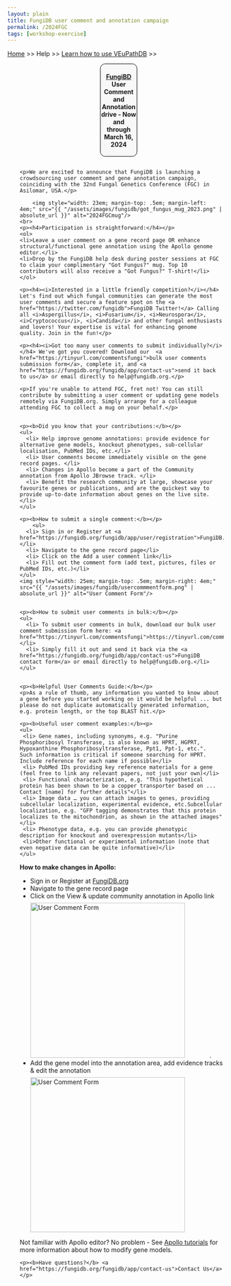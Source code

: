 ```yaml
---
layout: plain
title: FungiDB user comment and annotation campaign
permalink: /2024FGC
tags: [workshop-exercise]
---
```

<style>
  h1 {
    font-size: 2.5em;
  }
  div.contents {
    margin-left: 1em;
    margin-bottom: 3em;
  }
  
  div.workshop {
    margin: 2em 1em;
  }

details summary, details ul {
  margin-top: 1em;
}
details summary {
  font-size: 120%;
  color: #069;
}
details p, details table {
  margin-left: 2em;
}
details table {
  margin-right: 6em;
}

table {
  margin-top: 1em;
  border-collapse: collapse;
}
/*
table, th, td {
  border: 1px solid black;
  padding: 0.5em;
}
*/
tr.break td {
  background-color: #DCDCDC;
}

table.hor-minimalist-a {
  text-align: left;
}
table.hor-minimalist-a th {
  font-size: 110%;
  font-weight: 400;
  color: #039;
  border-bottom: 2px solid #6678b1;
  padding: 0.5em;
  text-align: left;
}
table.hor-minimalist-a tr {
  border-bottom: 1px solid #ddd;
}
table.hor-minimalist-a tr:hover td {
  color: #039; 
}
table.hor-minimalist-a tr.other td {
  background-color: #fafafa;         
}
table.hor-minimalist-a tbody {
  display: table-row-group;
  vertical-align: middle;
  border-color: inherit;
}
table.hor-minimalist-a td {
  color: #669; 
  padding: 0.5em 0.5em 0.5em;
  vertical-align: middle;
}
table.hor-minimalist-a tfoot {
  font-size: 90%;
}
table.hor-minimalist-a tfoot tr {
  border:0;
}
th.time {
  width: 10%;
}
th.event {
  width: 50%;
}
th.author {
  width: 20%;
}
th.recording {
  width: 20%;
}
div.centered-title {
    border: 1px solid black;
    border-radius: 0.8em;
    text-align: center;
    margin-left: 15em;
    margin-right: 15em;
    background: #F8F8F8;
}
</style>

<p><a href="/">Home</a> >> Help >> 
   <a href="/a/app/static-content/landing.html">Learn how to use VEuPathDB</a> >> 
   </p>

<div class="static-content">


  <div class="centered-title">     
    <h4><a href="https://fungidb.org">FungiBD</a> User Comment and Annotation drive - Now and through March 16, 2024</h4>
  </div>

  

<div class="contents">

  <div class="anchor"><a name="ecfg16campaign"></a></div>
  <div class="workshop">

    <p>We are excited to announce that FungiDB is launching a crowdsourcing user comment and gene annotation campaign, coinciding with the 32nd Fungal Genetics Conference (FGC) in Asilomar, USA.</p>

        <img style="width: 23em; margin-top: .5em; margin-left: 4em;" src="{{ "/assets/images/fungidb/got_fungus_mug_2023.png" | absolute_url }}" alt="2024FGCmug"/>
    <br>
    <p><h4>Participation is straightforward:</h4></p>
    <ol> 
    <li>Leave a user comment on a gene record page OR enhance structural/functional gene annotation using the Apollo genome editor.</li>
    <li>Drop by the FungiDB help desk during poster sessions at FGC to claim your complimentary "Got Fungus?" mug. Top 10 contributors will also receive a "Got Fungus?" T-shirt!</li>
    </ol>

    <p><h4><i>Interested in a little friendly competition?</i></h4> Let's find out which fungal communities can generate the most user comments and secure a feature spot on the <a href="https://twitter.com/fungidb">FungiDB Twitter!</a> Calling all <i>Aspergillus</i>, <i>Fusarium</i>, <i>Neurospora</i>, <i>Cryptococcus</i>, <i>Candida</i> and other fungal enthusiasts and lovers! Your expertise is vital for enhancing genome quality. Join in the fun!</p>

    <p><h4><i>Got too many user comments to submit individually?</i></h4> We've got you covered! Download our  <a href="https://tinyurl.com/commentsfungi">bulk user comments submission form</a>, complete it, and <a href="https://fungidb.org/fungidb/app/contact-us">send it back to us</a> or email directly to help@fungidb.org.</p>

    <p>If you're unable to attend FGC, fret not! You can still contribute by submitting a user comment or updating gene models remotely via FungiDB.org. Simply arrange for a colleague attending FGC to collect a mug on your behalf.</p>

   
    <p><b>Did you know that your contributions:</b></p>
    <ul>
      <li> Help improve genome annotations: provide evidence for alternative gene models, knockout phenotypes, sub-cellular localisation, PubMed IDs, etc.</li> 
      <li> User comments become immediately visible on the gene record pages. </li> 
      <li> Changes in Apollo become a part of the Community annotation from Apollo JBrowse track. </li>
      <li> Benefit the research community at large, showcase your favourite genes or publications, and are the quickest way to provide up-to-date information about genes on the live site. </li>
    </ul>
  
    <p><b>How to submit a single comment:</b></p>
        <ul>
      <li> Sign in or Register at <a href="https://fungidb.org/fungidb/app/user/registration">FungiDB.org</a></li>
      <li> Navigate to the gene record page</li> 
      <li> Click on the Add a user comment link</li> 
      <li> Fill out the comment form (add text, pictures, files or PubMed IDs, etc.)</li> 
    </ul>
    <img style="width: 25em; margin-top: .5em; margin-right: 4em;" src="{{ "/assets/images/fungidb/usercommmentform.png" | absolute_url }}" alt="User Comment Form"/>
     

    <p><b>How to submit user comments in bulk:</b></p>
    <ul>
      <li> To submit user comments in bulk, download our bulk user comment submission form here: <a href="https://tinyurl.com/commentsfungi">https://tinyurl.com/commentsfungi</a></li>
      <li> Simply fill it out and send it back via the <a href="https://fungidb.org/fungidb/app/contact-us">FungiDB contact form</a> or email directly to help@fungidb.org.</li>
    </ul>

 
    <p><b>Helpful User Comments Guide:</b></p>
    <p>As a rule of thumb, any information you wanted to know about a gene before you started working on it would be helpful ... but please do not duplicate automatically generated information, e.g. protein length, or the top BLAST hit.</p>

    <p><b>Useful user comment examples:</b><p>
    <ul>
     <li> Gene names, including synonyms, e.g. "Purine Phosphoribosyl Transferase, is also known as HPRT, HGPRT, Hypoxanthine Phosphoribosyltransferase, Ppt1, Ppt-1, etc.".  Such information is critical if someone searching for HPRT. Include reference for each name if possible</li>
     <li> PubMed IDs providing key reference materials for a gene (feel free to link any relevant papers, not just your own)</li>
     <li> Functional characterization, e.g. "This hypothetical protein has been shown to be a copper transporter based on ...  Contact [name] for further details"</li>  
     <li> Image data … you can attach images to genes, providing subcellular localization, experimental evidence, etc.Subcellular localization, e.g. "GFP tagging demonstrates that this protein localizes to the mitochondrion, as shown in the attached images"</li>
     <li> Phenotype data, e.g. you can provide phenotypic description for knockout and overexpression mutants</li>
     <li>Other functional or experimental information (note that even negative data can be quite informative)</li>
    </ul>

   <p><b>How to make changes in Apollo:</b></p>
    <ul>
      <li> Sign in or Register at <a href="https://fungidb.org/fungidb/app/user/registration">FungiDB.org</a></li>
      <li> Navigate to the gene record page</li> 
      <li> Click on the View & update community annotation in Apollo link</li> 
      <img style="width: 25em; margin-top: .5em; margin-right: 4em;" src="{{ "/assets/images/fungidb/apollo1ecfg16.png" | absolute_url }}" alt="User Comment Form"/>.
      <li> Add the gene model into the annotation area, add evidence tracks & edit the annotation</li> <img style="width: 25em; margin-top: .5em; margin-right: 4em;" src="{{ "/assets/images/fungidb/apollo2ecfg16.png" | absolute_url }}" alt="User Comment Form"/>
    </ul>
  <p> Not familiar with Apollo editor? No problem - See <a href="https://fungidb.org/fungidb/app/static-content/apollo_help.html">Apollo tutorials</a> for more information about how to modify gene models.
           
    <p><b>Have questions?</b> <a href="https://fungidb.org/fungidb/app/contact-us">Contact Us</a></p>
    



